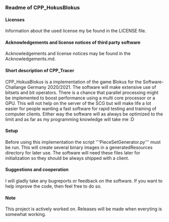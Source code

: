 ### Readme of CPP_HokusBlokus

#### Licenses
Information about the used license my be found in the LICENSE file.

#### Acknowledgements and license notices of third party software
Acknowledgements and license notices may be found in the Acknowledgements.md.

#### Short description of CPP_Tracer
CPP_HokusBlokus is a implementation of the game Blokus for the Software-Challange Germany 2020/2021. The software will make extensive use of bitsets and bit operators.
There is a chance that parallel processing might be implemented to boost performance using a multi core processor or a GPU. This will not help on the server of the SCG but will make life a lot easier for people wanting a fast software for rapid testing and training of computer clients. Either way the software will as always be optimized to the limit and as far as my programming knowledge will take me :D

#### Setup
Before using this implementation the script '''PieceSetGenerator.py''' must be run. This will create several binary images in a generatedResources directory for later use. The software will need these files later for initialization so they should be always shipped with a client.

#### Suggestions and cooperation
I will gladly take any bugreports or feedback on the software. If you want to help improve the code, then feel free to do so.

#### Note
This project is actively worked on. Releases will be made when everyting is somewhat working.